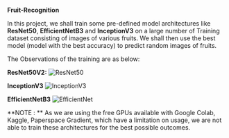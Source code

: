 **Fruit-Recognition**

In this project, we shall train some pre-defined model architectures like **ResNet50**, **EfficientNetB3** and **InceptionV3** on a large number of Training dataset consisting of images of various fruits.
We shall then use the best model (model with the best accuracy) to predict random images of fruits.

The Observations of the training are as below:

**ResNet50V2:**
    ![ResNet50](https://user-images.githubusercontent.com/45538409/162629435-424ac38f-ecf1-4f80-aad7-154ca23df281.PNG)

**InceptionV3**
    ![InceptionV3](https://user-images.githubusercontent.com/45538409/162629446-bc4ca6ca-b6d3-475d-9323-451ac397792a.PNG)

**EfficientNetB3**
    ![EfficientNet](https://user-images.githubusercontent.com/45538409/162629451-22c6146c-160b-4bbd-b07b-45d5adce43c2.PNG)
    
  

**NOTE : ** As we are using the free GPUs available with Google Colab, Kaggle, Paperspace Gradient, which have a limitation on usage, we are not able to train these architectures for the best possible outcomes.
